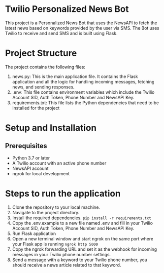 # Twilio Personalized News Bot

This project is a Personalized News Bot that uses the NewsAPI to fetch the latest news based on keywords provided by the user via SMS. The Bot uses Twilio to receive and send SMS and is built using Flask.

# Project Structure

The project contains the following files:
1. news.py: This is the main application file. It contains the Flask application and all the logic for handling incoming messages, fetching news, and sending responses.
2. .env: This file contains environment variables which include the Twilio Account SID, Auth Token, Phone Number and NewsAPI Key.
3. requirements.txt: This file lists the Python dependencies that need to be installed for the project

# Setup and Installation

## Prerequisites
- Python 3.7 or later
- A Twilio account with an active phone number
- NewsAPI account
- ngrok for local development

# Steps to run the application
1. Clone the repository to your local machine.
2. Navigate to the project directory.
3. Install the required dependencies. ```pip install -r requirements.txt```
4. Copy the .env.example to a new file named .env and fill in your Twilio Account SID, Auth Token, Phone Number and NewsAPI Key.
5. Run Flask application
6. Open a new terminal window and start ngrok on the same port where your Flask app is running ```ngrok http 5000```
7. Copy the ngrok forwarding URL and set it as the webhook for incoming messages in your Twilio phone number settings.
8. Send a message with a keyword to your Twilio phone number, you should receive a news article related to that keyword.
